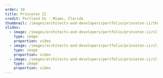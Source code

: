 ```yaml
---
order: 10
title: Princeton II
credit: Portland Us - Miami, Florida
thumbnail: /images/architects-and-developers/portfolio/princeton-ii/thumbnail.jpg
slides:
  - image: /images/architects-and-developers/portfolio/princeton-ii/slide-1.jpg
    type: image
    proportion: video
  - image: /images/architects-and-developers/portfolio/princeton-ii/slide-2.jpg
    type: image
    proportion: video
  - image: /images/architects-and-developers/portfolio/princeton-ii/slide-3.jpg
    type: image
    proportion: video
---
```

